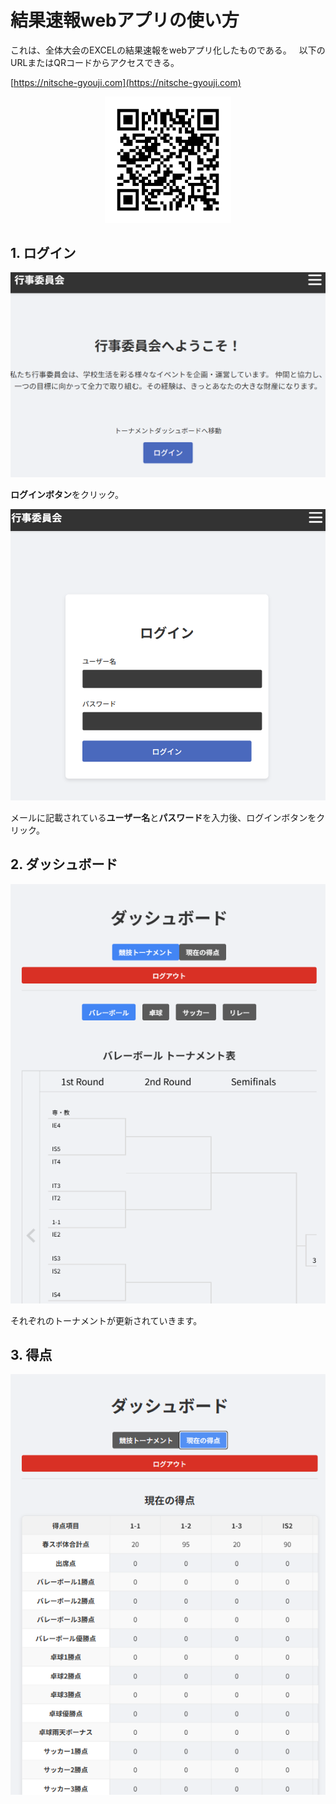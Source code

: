 # 結果速報webアプリの使い方

これは、全体大会のEXCELの結果速報をwebアプリ化したものである。  
以下のURLまたはQRコードからアクセスできる。

[https://nitsche-gyouji.com](https://nitsche-gyouji.com)

<div style="text-align: center;">
  <img src="./qrcode.png" alt="QRコード" width="40%">
</div>

## 1. ログイン

![ログインボタン](image.png)

**ログインボタン**をクリック。

![ログイン画面](image-1.png)

メールに記載されている**ユーザー名**と**パスワード**を入力後、ログインボタンをクリック。

## 2. ダッシュボード

<div style="text-align: center;">
<img src="image-2.png" alt="ダッシュボード">
</div>

それぞれのトーナメントが更新されていきます。

## 3. 得点

<div style="text-align: center;">
<img src="image-3.png" alt="得点">
</div>